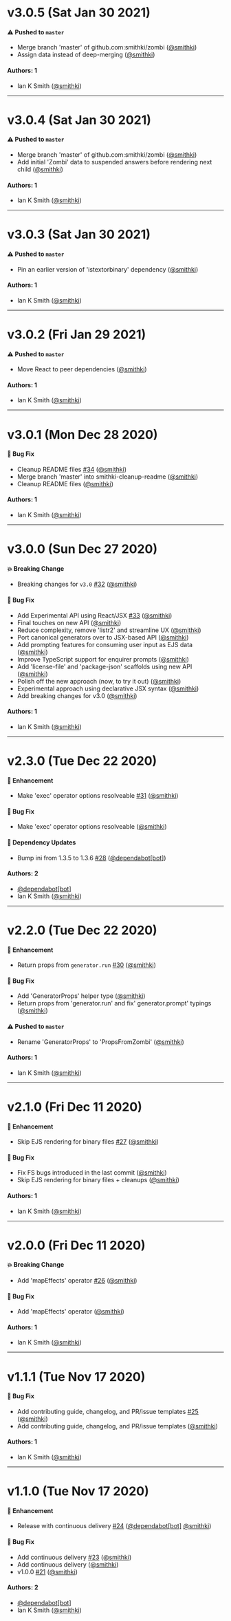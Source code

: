 # v3.0.5 (Sat Jan 30 2021)

#### ⚠️ Pushed to `master`

- Merge branch 'master' of github.com:smithki/zombi ([@smithki](https://github.com/smithki))
- Assign data instead of deep-merging ([@smithki](https://github.com/smithki))

#### Authors: 1

- Ian K Smith ([@smithki](https://github.com/smithki))

---

# v3.0.4 (Sat Jan 30 2021)

#### ⚠️ Pushed to `master`

- Merge branch 'master' of github.com:smithki/zombi ([@smithki](https://github.com/smithki))
- Add initial 'Zombi' data to suspended answers before rendering next child ([@smithki](https://github.com/smithki))

#### Authors: 1

- Ian K Smith ([@smithki](https://github.com/smithki))

---

# v3.0.3 (Sat Jan 30 2021)

#### ⚠️ Pushed to `master`

- Pin an earlier version of 'istextorbinary' dependency ([@smithki](https://github.com/smithki))

#### Authors: 1

- Ian K Smith ([@smithki](https://github.com/smithki))

---

# v3.0.2 (Fri Jan 29 2021)

#### ⚠️ Pushed to `master`

- Move React to peer dependencies ([@smithki](https://github.com/smithki))

#### Authors: 1

- Ian K Smith ([@smithki](https://github.com/smithki))

---

# v3.0.1 (Mon Dec 28 2020)

#### 🐛 Bug Fix

- Cleanup README files [#34](https://github.com/smithki/zombi/pull/34) ([@smithki](https://github.com/smithki))
- Merge branch 'master' into smithki-cleanup-readme ([@smithki](https://github.com/smithki))
- Cleanup README files ([@smithki](https://github.com/smithki))

#### Authors: 1

- Ian K Smith ([@smithki](https://github.com/smithki))

---

# v3.0.0 (Sun Dec 27 2020)

#### 💥 Breaking Change

- Breaking changes for `v3.0` [#32](https://github.com/smithki/zombi/pull/32) ([@smithki](https://github.com/smithki))

#### 🐛 Bug Fix

- Add Experimental API using React/JSX [#33](https://github.com/smithki/zombi/pull/33) ([@smithki](https://github.com/smithki))
- Final touches on new API ([@smithki](https://github.com/smithki))
- Reduce complexity, remove 'listr2' and streamline UX ([@smithki](https://github.com/smithki))
- Port canonical generators over to JSX-based API ([@smithki](https://github.com/smithki))
- Add prompting features for consuming user input as EJS data ([@smithki](https://github.com/smithki))
- Improve TypeScript support for enquirer prompts ([@smithki](https://github.com/smithki))
- Add 'license-file' and 'package-json' scaffolds using new API ([@smithki](https://github.com/smithki))
- Polish off the new approach (now, to try it out) ([@smithki](https://github.com/smithki))
- Experimental approach using declarative JSX syntax ([@smithki](https://github.com/smithki))
- Add breaking changes for v3.0 ([@smithki](https://github.com/smithki))

#### Authors: 1

- Ian K Smith ([@smithki](https://github.com/smithki))

---

# v2.3.0 (Tue Dec 22 2020)

#### 🚀 Enhancement

- Make 'exec' operator options resolveable [#31](https://github.com/smithki/zombi/pull/31) ([@smithki](https://github.com/smithki))

#### 🐛 Bug Fix

- Make 'exec' operator options resolveable ([@smithki](https://github.com/smithki))

#### 🔩 Dependency Updates

- Bump ini from 1.3.5 to 1.3.6 [#28](https://github.com/smithki/zombi/pull/28) ([@dependabot[bot]](https://github.com/dependabot[bot]))

#### Authors: 2

- [@dependabot[bot]](https://github.com/dependabot[bot])
- Ian K Smith ([@smithki](https://github.com/smithki))

---

# v2.2.0 (Tue Dec 22 2020)

#### 🚀 Enhancement

- Return props from `generator.run` [#30](https://github.com/smithki/zombi/pull/30) ([@smithki](https://github.com/smithki))

#### 🐛 Bug Fix

- Add 'GeneratorProps' helper type ([@smithki](https://github.com/smithki))
- Return props from 'generator.run' and fix' generator.prompt' typings ([@smithki](https://github.com/smithki))

#### ⚠️ Pushed to `master`

- Rename 'GeneratorProps' to 'PropsFromZombi' ([@smithki](https://github.com/smithki))

#### Authors: 1

- Ian K Smith ([@smithki](https://github.com/smithki))

---

# v2.1.0 (Fri Dec 11 2020)

#### 🚀 Enhancement

- Skip EJS rendering for binary files [#27](https://github.com/smithki/zombi/pull/27) ([@smithki](https://github.com/smithki))

#### 🐛 Bug Fix

- Fix FS bugs introduced in the last commit ([@smithki](https://github.com/smithki))
- Skip EJS rendering for binary files + cleanups ([@smithki](https://github.com/smithki))

#### Authors: 1

- Ian K Smith ([@smithki](https://github.com/smithki))

---

# v2.0.0 (Fri Dec 11 2020)

#### 💥 Breaking Change

- Add 'mapEffects' operator [#26](https://github.com/smithki/zombi/pull/26) ([@smithki](https://github.com/smithki))

#### 🐛 Bug Fix

- Add 'mapEffects' operator ([@smithki](https://github.com/smithki))

#### Authors: 1

- Ian K Smith ([@smithki](https://github.com/smithki))

---

# v1.1.1 (Tue Nov 17 2020)

#### 🐛 Bug Fix

- Add contributing guide, changelog, and PR/issue templates [#25](https://github.com/smithki/zombi/pull/25) ([@smithki](https://github.com/smithki))
- Add contributing guide, changelog, and PR/issue templates ([@smithki](https://github.com/smithki))

#### Authors: 1

- Ian K Smith ([@smithki](https://github.com/smithki))

---

# v1.1.0 (Tue Nov 17 2020)

#### 🚀 Enhancement

- Release with continuous delivery [#24](https://github.com/smithki/zombi/pull/24) ([@dependabot[bot]](https://github.com/dependabot[bot]) [@smithki](https://github.com/smithki))

#### 🐛 Bug Fix

- Add continuous delivery [#23](https://github.com/smithki/zombi/pull/23) ([@smithki](https://github.com/smithki))
- Add continuous delivery ([@smithki](https://github.com/smithki))
- v1.0.0 [#21](https://github.com/smithki/zombi/pull/21) ([@smithki](https://github.com/smithki))

#### Authors: 2

- [@dependabot[bot]](https://github.com/dependabot[bot])
- Ian K Smith ([@smithki](https://github.com/smithki))
